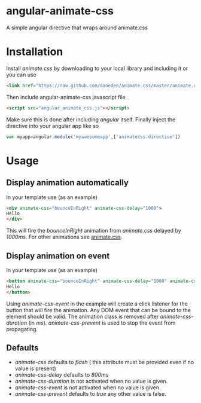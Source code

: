 # angular-animate-css
A simple angular directive that wraps around animate.css 

# Installation 

Install  *animate.css* by downloading to your local library and including it or you can use
```html
<link href="https://raw.github.com/daneden/animate.css/master/animate.css" rel="stylesheet" type='text/css'>
```
Then include angular-animate-css javascript file
```html
<script src="angular_animate_css.js"></script>
```
Make sure this is done after including *angular* itself. Finally inject the directive into your angular app like so
```javascript
var myapp=angular.module('myawesomeapp',['animatecss.directive'])
```

# Usage

## Display animation automatically
In your template use (as an example)
```html
<div animate-css="bounceInRight" animate-css-delay="1000">
Hello
</div>
```
This will fire the *bounceInRight* animation from *animate.css* delayed by *1000ms*. For other animations see [animate.css](https://daneden.github.io/animate.css/ ).

## Display animation on event
In your template use (as an example)
```html
<button animate-css="bounceInRight" animate-css-delay="1000" animate-css-duration="500" animate-css-event="click" animate-css-prevent="true">
Hello 
</button>
```
Using *animate-css-event* in the example will create a click listener for the button that will fire the animation. Any DOM event that can be bound to the element should be valid.
The animation class is removed after *animate-css-duration* (in *ms*).
*animate-css-prevent* is used to stop the event from propagating.
## Defaults
*  *animate-css* defaults to *flash* ( this attribute must be provided even if no value is present)
*  *animate-css-delay* defaults to *800ms*
*  *animate-css-duration* is not activated when no value is given.
*  *animate-css-event* is not activated when no value is given.
*  *animate-css-prevent* defaults to *true* any other value is false.
